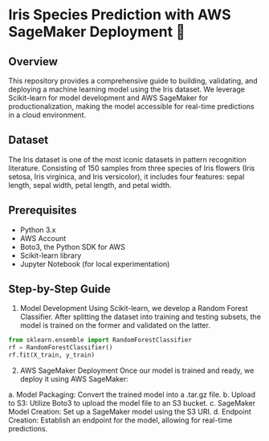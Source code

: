 # Iris Species Prediction with AWS SageMaker Deployment 🌸

## Overview
This repository provides a comprehensive guide to building, validating, and deploying a machine learning model using the Iris dataset. We leverage Scikit-learn for model development and AWS SageMaker for productionalization, making the model accessible for real-time predictions in a cloud environment.

## Dataset
The Iris dataset is one of the most iconic datasets in pattern recognition literature. Consisting of 150 samples from three species of Iris flowers (Iris setosa, Iris virginica, and Iris versicolor), it includes four features: sepal length, sepal width, petal length, and petal width.

## Prerequisites
- Python 3.x
- AWS Account
- Boto3, the Python SDK for AWS
- Scikit-learn library
- Jupyter Notebook (for local experimentation)

## Step-by-Step Guide
1. Model Development
Using Scikit-learn, we develop a Random Forest Classifier. After splitting the dataset into training and testing subsets, the model is trained on the former and validated on the latter.

```python
from sklearn.ensemble import RandomForestClassifier
rf = RandomForestClassifier()
rf.fit(X_train, y_train)
```

2. AWS SageMaker Deployment
Once our model is trained and ready, we deploy it using AWS SageMaker:

a. Model Packaging: Convert the trained model into a .tar.gz file.
b. Upload to S3: Utilize Boto3 to upload the model file to an S3 bucket.
c. SageMaker Model Creation: Set up a SageMaker model using the S3 URI.
d. Endpoint Creation: Establish an endpoint for the model, allowing for real-time predictions.


